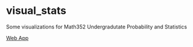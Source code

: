 # visual_stats
Some visualizations for Math352 Undergradutate Probability and Statistics

[Web App](https://crhntr.github.io/visual_stats/#/)
